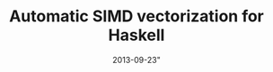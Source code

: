 ---
type: article
authors:
  - Leaf Petersen
  - Dominic Orchard
  - Neal Glew
title: "Automatic SIMD vectorization for Haskell"
venue: "ICFP 2013"
note: "ICFP 2013"
date: 2013-09-23"
resource:
  pdf-url: https://www.cs.kent.ac.uk/people/staff/dao7/publ/icfp-2013-simd-vectorisation.pdf
  bibtex: 2013-icfp
---